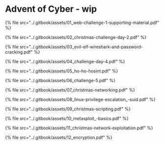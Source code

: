 # Advent of Cyber - wip



{% file src="../.gitbook/assets/01\_web-challenge-1-supporting-material.pdf" %}

{% file src="../.gitbook/assets/02\_christmas-challenge-day-2.pdf" %}

{% file src="../.gitbook/assets/03\_evil-elf-wireshark-and-password-cracking.pdf" %}

{% file src="../.gitbook/assets/04\_challenge-day-4.pdf" %}

{% file src="../.gitbook/assets/05\_ho-ho-hosint.pdf" %}

{% file src="../.gitbook/assets/06\_challenge-5.pdf" %}

{% file src="../.gitbook/assets/07\_christmas-networking.pdf" %}

{% file src="../.gitbook/assets/08\_linux-privilege-escalation\_-suid.pdf" %}

{% file src="../.gitbook/assets/09\_christmas-scripting.pdf" %}

{% file src="../.gitbook/assets/10\_metasploit\_-basics.pdf" %}

{% file src="../.gitbook/assets/11\_christmas-network-exploitation.pdf" %}

{% file src="../.gitbook/assets/12\_encryption.pdf" %}



